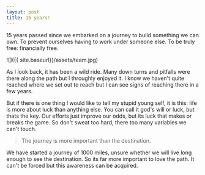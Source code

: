 ```yaml
---
layout: post
title: 15 years!
---
```


15 years passed since we embarked on a journey to build something we can own. To
prevent ourselves having to work under someone else. To be truly free:
financially free.

![]({{ site.baseurl}}/assets/team.jpg)

As I look back, it has been a wild ride. Many down turns and pitfalls were there
along the path but I throughly enjoyed it. I know we haven't quite reached where
we set out to reach but I can see signs of reaching there in a few years.

But if there is one thing I would like to tell my stupid young self, it is this:
life is more about luck than anything else. You can call it god's will or luck,
but thats the key. Our efforts just improve our odds, but its luck that makes or
breaks the game. So don't sweat too hard, there too many variables we can't
touch.

> The journey is more important than the destination.

We have started a journey of 1000 miles, unsure whether we will live long enough
to see the destination. So its far more important to love the path. It
can't be forced but this awareness can be acquired.
